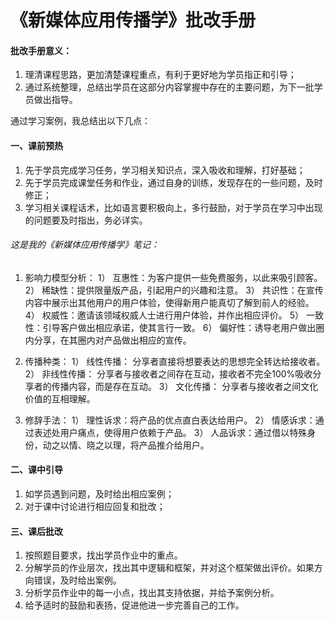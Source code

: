 # 《新媒体应用传播学》批改手册

#### 批改手册意义：
1. 理清课程思路，更加清楚课程重点，有利于更好地为学员指正和引导；
2. 通过系统整理，总结出学员在这部分内容掌握中存在的主要问题，为下一批学员做出指导。

通过学习案例，我总结出以下几点：

#### 一、课前预热
1. 先于学员完成学习任务，学习相关知识点，深入吸收和理解，打好基础；
2. 先于学员完成课堂任务和作业，通过自身的训练，发现存在的一些问题，及时修正；
3. 学习相关课程话术，比如语言要积极向上，多行鼓励，对于学员在学习中出现的问题要及时指出，务必详实。

###### 这是我的《新媒体应用传播学》笔记：
1. 影响力模型分析：
1） 互惠性：为客户提供一些免费服务，以此来吸引顾客。
2） 稀缺性：提供限量版产品，引起用户的兴趣和注意。
3） 共识性：在宣传内容中展示出其他用户的用户体验，使得新用户能真切了解到前人的经验。
4） 权威性：邀请该领域权威人士进行用户体验，并作出相应评价。
5） 一致性：引导客户做出相应承诺，使其言行一致。
6） 偏好性：诱导老用户做出圈内分享，在其圈内对产品做出相应的宣传。

2. 传播种类：
1） 线性传播： 分享者直接将想要表达的思想完全转达给接收者。
2） 非线性传播： 分享者与接收者之间存在互动，接收者不完全100%吸收分享者的传播内容，而是存在互动。
3） 文化传播： 分享者与接收者之间文化价值的互相理解。

3. 修辞手法：
1） 理性诉求：将产品的优点直白表达给用户。
2） 情感诉求：通过表述处用户痛点，使得用户依赖于产品。
3） 人品诉求：通过借以特殊身份，动之以情、晓之以理，将产品推介给用户。

#### 二、课中引导
1. 如学员遇到问题，及时给出相应案例；
2. 对于课中讨论进行相应回复和批改；

#### 三、课后批改
1. 按照题目要求，找出学员作业中的重点。
2. 分解学员的作业层次，找出其中逻辑和框架，并对这个框架做出评价。如果方向错误，及时给出案例。
3. 分析学员作业中的每一小点，找出其支持依据，并给予案例分析。
4. 给予适时的鼓励和表扬，促进他进一步完善自己的工作。
